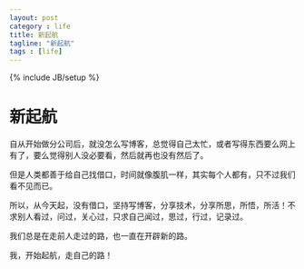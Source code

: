```yaml
---
layout: post
category : life
title: 新起航
tagline: "新起航"
tags : [life]
---
```

{% include JB/setup %}

# 新起航

自从开始做分公司后，就没怎么写博客，总觉得自己太忙，或者写得东西要么网上有了，要么觉得别人没必要看，然后就再也没有然后了。

但是人类都善于给自己找借口，时间就像腹肌一样，其实每个人都有，只不过我们看不见而已。

所以，从今天起，没有借口，坚持写博客，分享技术，分享所思，所悟，所活！不求别人看过，问过，关心过，只求自己闻过，思过，行过，记录过。

我们总是在走前人走过的路，也一直在开辟新的路。

我，开始起航，走自己的路！

